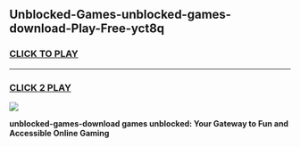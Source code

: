 
## Unblocked-Games-unblocked-games-download-Play-Free-yct8q
<h3>
<a href="https://premium76.site?title=unblocked-games-download&ref=18A1">CLICK TO PLAY</a></h3>
<hr>

<h3>
<a href="https://premium76.site?title=unblocked-games-download&ref=18A1">CLICK 2 PLAY</a>
  
</h3>

<a href="https://premium76.site?title=unblocked-games-download&ref=18A1"><img src="https://clearcache.store/games.png"></a>


**unblocked-games-download games unblocked: Your Gateway to Fun and Accessible Online Gaming**

